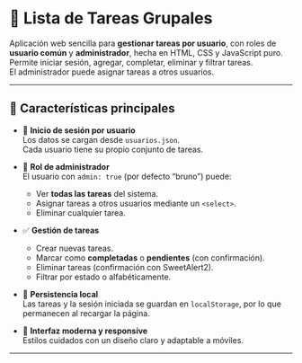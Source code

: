 # 🧩 Lista de Tareas Grupales

Aplicación web sencilla para **gestionar tareas por usuario**, con roles de **usuario común** y **administrador**, hecha en HTML, CSS y JavaScript puro.  
Permite iniciar sesión, agregar, completar, eliminar y filtrar tareas.  
El administrador puede asignar tareas a otros usuarios.

---

## 🚀 Características principales

- 🔐 **Inicio de sesión por usuario**  
  Los datos se cargan desde `usuarios.json`.  
  Cada usuario tiene su propio conjunto de tareas.

- 👑 **Rol de administrador**  
  El usuario con `admin: true` (por defecto “bruno”) puede:

  - Ver **todas las tareas** del sistema.
  - Asignar tareas a otros usuarios mediante un `<select>`.
  - Eliminar cualquier tarea.

- ✅ **Gestión de tareas**

  - Crear nuevas tareas.
  - Marcar como **completadas** o **pendientes** (con confirmación).
  - Eliminar tareas (confirmación con SweetAlert2).
  - Filtrar por estado o alfabéticamente.

- 💾 **Persistencia local**  
  Las tareas y la sesión iniciada se guardan en `localStorage`, por lo que permanecen al recargar la página.

- 🎨 **Interfaz moderna y responsive**  
  Estilos cuidados con un diseño claro y adaptable a móviles.

---
